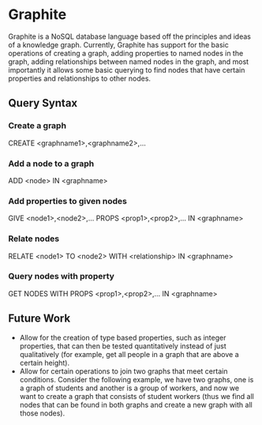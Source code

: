 # Graphite
Graphite is a NoSQL database language based off the principles and ideas of a knowledge graph. Currently, Graphite has support for the basic operations of creating a graph,
adding properties to named nodes in the graph, adding relationships between named nodes in the graph, and most importantly it allows some basic querying to find nodes
that have certain properties and relationships to other nodes.

## Query Syntax
### Create a graph
CREATE \<graphname1\>,\<graphname2\>,...

### Add a node to a graph
ADD \<node\> IN \<graphname\>

### Add properties to given nodes
GIVE \<node1\>,\<node2\>,... PROPS \<prop1\>,\<prop2\>,... IN \<graphname\>

### Relate nodes 
RELATE \<node1\> TO \<node2\> WITH \<relationship\> IN \<graphname\> 

### Query nodes with property
GET NODES WITH PROPS \<prop1\>,\<prop2\>,... IN \<graphname\>

## Future Work
- Allow for the creation of type based properties, such as integer properties, that can then be tested quantitatively instead of just qualitatively (for example, get all people in a graph that are above a certain height).
- Allow for certain operations to join two graphs that meet certain conditions. Consider the following example, we have two graphs, one is a graph of students and another is a group of workers, and now we want to create a graph that consists of student workers (thus we find all nodes that can be found in both graphs and create a new graph with all those nodes).
